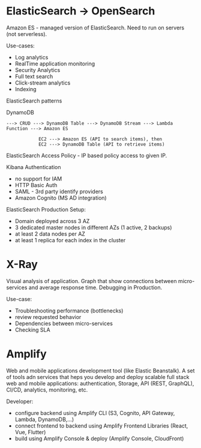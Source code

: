 # ElasticSearch -> OpenSearch

Amazon ES - managed version of ElasticSearch. Need to run on servers (not serverless).

Use-cases:
* Log analytics
* RealTime application monitoring
* Security Analytics
* Full text search
* Click-stream analytics
* Indexing

ElasticSearch patterns

DynamoDB
```
---> CRUD ---> DynamoDB Table ---> DynamoDB Stream ---> Lambda Function ---> Amazon ES

            EC2 ---> Amazon ES (API to search items), then
            EC2 ---> DynamoDB Table (API to retrieve items)

```

ElasticSearch Access Policy - IP based policy access to given IP.

Kibana Authentication
* no support for IAM
* HTTP Basic Auth
* SAML - 3rd party identify providers
* Amazon Cognito (MS AD integration)

ElasticSearch Production Setup:
* Domain deployed across 3 AZ
* 3 dedicated master nodes in different AZs (1 active, 2 backups)
* at least 2 data nodes per AZ
* at least 1 replica for each index in the cluster

# X-Ray

Visual analysis of application. Graph that show connections between micro-services and average response time. Debugging in Production.

Use-case:
* Troubleshooting performance (bottlenecks)
* review requested behavior
* Dependencies between micro-services
* Checking SLA

# Amplify

Web and mobile applications development tool (like Elastic Beanstalk).
A set of tools adn services that heps you develop and deploy scalable full stack web and mobile applications: authentication, Storage, API (REST, GraphQL), CI/CD, analytics, monitoring, etc.

Developer:
* configure backend using Amplify CLI (S3, Cognito, API Gateway, Lambda, DynamoDB,...)
* connect frontend to backend using Amplify Frontend Libraries (React, Vue, Flutter)
* build using Amplify Console & deploy (Amplify Console, CloudFront)




